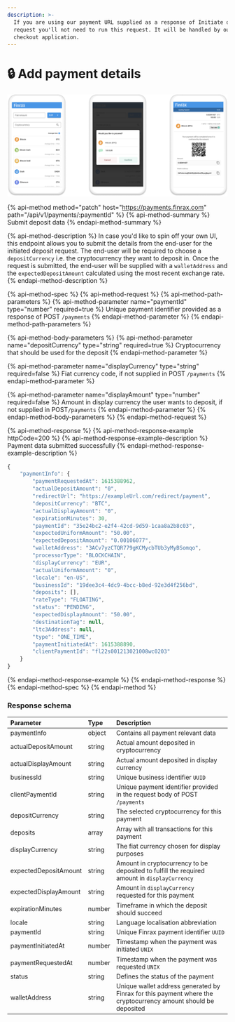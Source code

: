 ```yaml
---
description: >-
  If you are using our payment URL supplied as a response of Initiate deposit
  request you'll not need to run this request. It will be handled by our hosted
  checkout application.
---
```


# 🔒 Add payment details

![](../../.gitbook/assets/component-81.png)

{% api-method method="patch" host="https://payments.finrax.com" path="/api/v1/payments/:paymentId" %}
{% api-method-summary %}
Submit deposit data
{% endapi-method-summary %}

{% api-method-description %}
In case you'd like to spin off your own UI, this endpoint allows you to submit the details from the end-user for the initiated deposit request. The end-user will be required to choose a `depositCurrency` i.e. the cryptocurrency they want to deposit in. Once the request is submitted, the end-user will be supplied with a `walletAddress` and the `expectedDepositAmount` calculated using the most recent exchange rate.
{% endapi-method-description %}

{% api-method-spec %}
{% api-method-request %}
{% api-method-path-parameters %}
{% api-method-parameter name="paymentId" type="number" required=true %}
Unique payment identifier provided as a response of POST `/payments`
{% endapi-method-parameter %}
{% endapi-method-path-parameters %}

{% api-method-body-parameters %}
{% api-method-parameter name="depositCurrency" type="string" required=true %}
Cryptocurrency that should be used for the deposit
{% endapi-method-parameter %}

{% api-method-parameter name="displayCurrency" type="string" required=false %}
Fiat currency code, if not supplied in POST `/payments` 
{% endapi-method-parameter %}

{% api-method-parameter name="displayAmount" type="number" required=false %}
Amount in display currency the user wants to deposit, if not supplied in POST`/payments` 
{% endapi-method-parameter %}
{% endapi-method-body-parameters %}
{% endapi-method-request %}

{% api-method-response %}
{% api-method-response-example httpCode=200 %}
{% api-method-response-example-description %}
Payment data submitted successfully
{% endapi-method-response-example-description %}

```javascript
{
    "paymentInfo": {
        "paymentRequestedAt": 1615388962,
        "actualDepositAmount": "0",
        "redirectUrl": "https://exampleUrl.com/redirect/payment",
        "depositCurrency": "BTC",
        "actualDisplayAmount": "0",
        "expirationMinutes": 30,
        "paymentId": "35e24bc2-e2f4-42cd-9d59-1caa8a2b8c03",
        "expectedUniformAmount": "50.00",
        "expectedDepositAmount": "0.00106077",
        "walletAddress": "3ACv7yzCTQR779gKCMycbTUb3yMyBSomqo",
        "processorType": "BLOCKCHAIN",
        "displayCurrency": "EUR",
        "actualUniformAmount": "0",
        "locale": "en-US",
        "businessId": "19dee3c4-4dc9-4bcc-b8ed-92e3d4f256bd",
        "deposits": [],
        "rateType": "FLOATING",
        "status": "PENDING",
        "expectedDisplayAmount": "50.00",
        "destinationTag": null,
        "ltc3Address": null,
        "type": "ONE_TIME",
        "paymentInitiatedAt": 1615388890,
        "clientPaymentId": "fl22s001213021008wc0203"
    }
}
```
{% endapi-method-response-example %}
{% endapi-method-response %}
{% endapi-method-spec %}
{% endapi-method %}

### Response schema

| Parameter | Type | Description |
| :--- | :--- | :--- |
| paymentInfo | object | Contains all payment relevant data |
| actualDepositAmount | string | Actual amount deposited in cryptocurrency  |
| actualDisplayAmount | string | Actual amount deposited in display currency |
| businessId | string | Unique business identifier `UUID` |
| clientPaymentId | string | Unique payment identifier provided in the request body of POST `/payments` |
| depositCurrency | string | The selected cryptocurrency for this payment |
| deposits | array | Array with all transactions for this payment |
| displayCurrency | string | The fiat currency chosen for display purposes |
| expectedDepositAmount | string | Amount in cryptocurrency to be deposited to fulfill the required amount in `displayCurrency` |
| expectedDisplayAmount | string | Amount in `displayCurrency` requested for this payment |
| expirationMinutes | number | Timeframe in which the deposit should succeed |
| locale | string | Language localisation abbreviation  |
| paymentId | string | Unique Finrax payment identifier `UUID` |
| paymentInitiatedAt | number | Timestamp when the payment was initiated `UNIX` |
| paymentRequestedAt | number | Timestamp when the payment was requested `UNIX` |
| status | string | Defines the status of the payment |
| walletAddress | string | Unique wallet address generated by Finrax for this payment where the cryptocurrency amount should be deposited |



